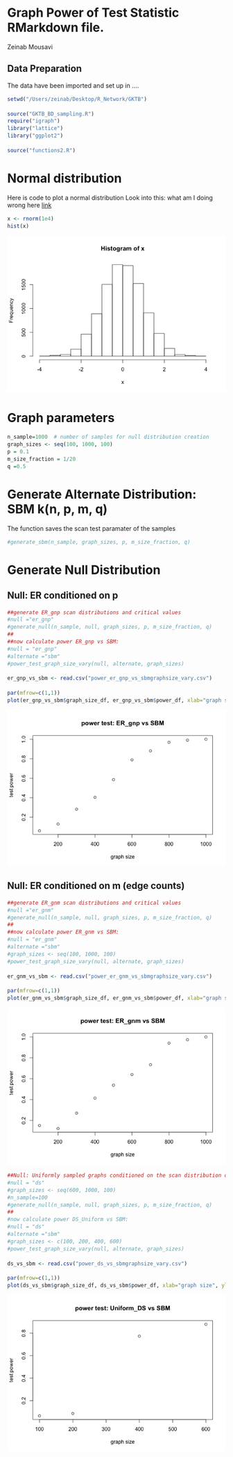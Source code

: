 # Graph Power of Test Statistic RMarkdown file.
Zeinab Mousavi  




## Data Preparation 

The data have been imported and set up in .... 



```r
setwd("/Users/zeinab/Desktop/R_Network/GKTB")

source("GKTB_BD_sampling.R")
require("igraph")
library("lattice")
library("ggplot2")

source("functions2.R")
```

# Normal distribution

Here is code to plot a normal distribution
Look  into this: what am I doing wrong here
[link](www.google.com)


```r
x <- rnorm(1e4)
hist(x)
```

![](TestPower_files/figure-html/cc2-1.png)<!-- -->

# Graph parameters 


```r
n_sample=1000  # number of samples for null distribution creation 
graph_sizes <- seq(100, 1000, 100)
p = 0.1
m_size_fraction = 1/20
q =0.5 
```

# Generate Alternate Distribution: SBM k(n, p, m, q)

The function saves the scan test paramater of the samples

```r
#generate_sbm(n_sample, graph_sizes, p, m_size_fraction, q)
```


# Generate Null Distribution 
## Null: ER conditioned on p


```r
##generate ER_gnp scan distributions and critical values
#null ="er_gnp"
#generate_null(n_sample, null, graph_sizes, p, m_size_fraction, q) 
##
##now calculate power ER_gnp vs SBM:
#null = "er_gnp"
#alternate ="sbm"
#power_test_graph_size_vary(null, alternate, graph_sizes)

er_gnp_vs_sbm <- read.csv("power_er_gnp_vs_sbmgraphsize_vary.csv")

par(mfrow=c(1,1))
plot(er_gnp_vs_sbm$graph_size_df, er_gnp_vs_sbm$power_df, xlab="graph size", ylab="test power", main="power test: ER_gnp vs SBM")
```

![](TestPower_files/figure-html/cc5-1.png)<!-- -->

## Null: ER conditioned on m (edge counts)

```r
##generate ER_gnm scan distributions and critical values
#null ="er_gnm"
#generate_null(n_sample, null, graph_sizes, p, m_size_fraction, q)
##
##now calculate power ER_gnm vs SBM:
#null = "er_gnm"
#alternate ="sbm"
#graph_sizes <- seq(100, 1000, 100)
#power_test_graph_size_vary(null, alternate, graph_sizes)

er_gnm_vs_sbm <- read.csv("power_er_gnm_vs_sbmgraphsize_vary.csv")

par(mfrow=c(1,1))
plot(er_gnm_vs_sbm$graph_size_df, er_gnm_vs_sbm$power_df, xlab="graph size", ylab="test power", main="power test: ER_gnm vs SBM")
```

![](TestPower_files/figure-html/cc6-1.png)<!-- -->


```r
##Null: Uniformly sampled graphs conditioned on the scan distribution of observed SBM
#null = "ds"
#graph_sizes <- seq(600, 1000, 100)
#n_sample=100
#generate_null(n_sample, null, graph_sizes, p, m_size_fraction, q)
##
#now calculate power DS_Uniform vs SBM:
#null = "ds"
#alternate ="sbm"
#graph_sizes <- c(100, 200, 400, 600)
#power_test_graph_size_vary(null, alternate, graph_sizes)

ds_vs_sbm <- read.csv("power_ds_vs_sbmgraphsize_vary.csv")

par(mfrow=c(1,1))
plot(ds_vs_sbm$graph_size_df, ds_vs_sbm$power_df, xlab="graph size", ylab="test power", main="power test: Uniform_DS vs SBM")
```

![](TestPower_files/figure-html/cc7-1.png)<!-- -->
